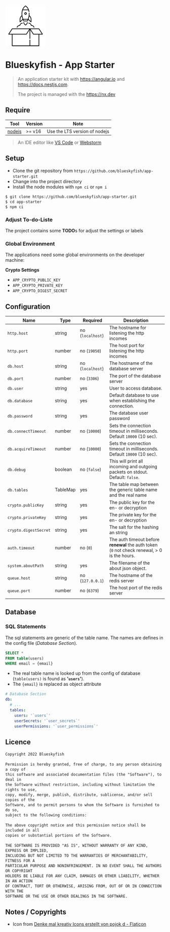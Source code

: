 
![Blueskyfish - App Starter](docs/assets/logo/128x128.png)

# Blueskyfish - App Starter

> An application starter kit with <https://angular.io> and <https://docs.nestjs.com>.
>
> The project is managed with the <https://nx.dev>


## Require

| Tool                         | Version | Note                          |
|------------------------------|---------|-------------------------------|
| [nodejs](https://nodejs.org) | >= v16  | Use the LTS version of nodejs |

> An IDE editor like [VS Code](https://code.visualstudio.com/) or [Webstorm](https://www.jetbrains.com/webstorm/)


## Setup

* Clone the git repository from `https://github.com/blueskyfish/app-starter.git`
* Change into the project directory
* Install the node modules with `npm ci` or `npm i`

```shell
$ git clone https://github.com/blueskyfish/app-starter.git
$ cd app-starter
$ npm ci
```

### Adjust To-do-Liste

The project contains some **TODO**s for adjust the settings or labels

### Global Environment

The applications need some global environments on the developer machine:

**Crypto Settings**

* `APP_CRYPTO_PUBLIC_KEY`
* `APP_CRYPTO_PRIVATE_KEY`
* `APP_CRYPTO_DIGEST_SECRET`



## Configuration

| Name                  | Type     | Required         | Description                                                                                  |
|-----------------------|----------|------------------|----------------------------------------------------------------------------------------------|
| `http.host`           | string   | no (`localhost`) | The hostname for listening the http incomes                                                  |
| `http.port`           | number   | no (`19050`)     | The host port for listening the http incomes                                                 |
| `db.host`             | string   | no (`localhost`) | The hostname of the database server                                                          |
| `db.port`             | number   | no (`3306`)      | The port of the database server                                                              |
| `db.user`             | string   | yes              | User to access database.                                                                     |
| `db.database`         | string   | yes              | Default database to use when establishing the connection.                                    |
| `db.password`         | string   | yes              | The database user password                                                                   |
| `db.connectTimeout`   | number   | no (`10000`)     | Sets the connection timeout in milliseconds. Default `10000` (10 sec).                       |
| `db.acquireTimeout`   | number   | no (`10000`)     | Sets the connection timeout in milliseconds. Default `10000` (10 sec).                       |
| `db.debug`            | boolean  | no (`false`)     | This will print all incoming and outgoing packets on stdout. Default: `false`.               |
| `db.tables`           | TableMap | yes              | The table map between the generic table name and the real name                               |
| `crypto.publicKey`    | string   | yes              | The public key for the en- or decryption                                                     |
| `crypto.privateKey`   | string   | yes              | The private key for the en- or decryption                                                    |
| `crypto.digestSecret` | string   | yes              | The salt for the hashing an string                                                           |
| `auth.timeout`        | number   | no (`0`)         | The auth timeout before **renewal** the auth token (`0` not check renewal, > 0 is the hours. |
| `system.aboutPath`    | string   | yes              | The filename of the about json object.                                                       |
| `queue.host`          | string   | no (`127.0.0.1`) | The hostname of the redis server                                                             |
| `queue.port`          | number   | no (`6379`)      | The host port of the redis server                                                            |
|                       |          |                  |                                                                                              |


## Database

### SQL Statements

The sql statements are generic of the table name. The names are defines in the config file (*Database Section*).


```sql
SELECT *
FROM table(users)
WHERE email = {email}
```

* The real table name is looked up from the config of database (`table(users)` is found as **'`users`'**).
* The `{email}` is replaced as object attribute

```yaml
# Database Section
db:
  # ...
  tables:
    users: '`users`'
    userSecrets: '`user_secrets`'
    userPermissions: '`user_permissions`'
```



## Licence

```
Copyright 2022 Blueskyfish

Permission is hereby granted, free of charge, to any person obtaining a copy of
this software and associated documentation files (the "Software"), to deal in
the Software without restriction, including without limitation the rights to use,
copy, modify, merge, publish, distribute, sublicense, and/or sell copies of the
Software, and to permit persons to whom the Software is furnished to do so,
subject to the following conditions:

The above copyright notice and this permission notice shall be included in all
copies or substantial portions of the Software.

THE SOFTWARE IS PROVIDED "AS IS", WITHOUT WARRANTY OF ANY KIND, EXPRESS OR IMPLIED,
INCLUDING BUT NOT LIMITED TO THE WARRANTIES OF MERCHANTABILITY, FITNESS FOR A
PARTICULAR PURPOSE AND NONINFRINGEMENT. IN NO EVENT SHALL THE AUTHORS OR COPYRIGHT
HOLDERS BE LIABLE FOR ANY CLAIM, DAMAGES OR OTHER LIABILITY, WHETHER IN AN ACTION
OF CONTRACT, TORT OR OTHERWISE, ARISING FROM, OUT OF OR IN CONNECTION WITH THE
SOFTWARE OR THE USE OR OTHER DEALINGS IN THE SOFTWARE.
```

## Notes / Copyrights

* Icon from <a href="https://www.flaticon.com/de/kostenlose-icons/denke-mal-kreativ" title="denke mal kreativ Icons">Denke mal kreativ Icons erstellt von pojok d - Flaticon</a>

